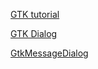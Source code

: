 [GTK tutorial](https://developer.gnome.org/gtk-tutorial/stable/x861.html)

[GTK Dialog](https://developer.gnome.org/gtk3/stable/GtkDialog.html)

[GtkMessageDialog](https://developer.gnome.org/gtk3/stable/GtkMessageDialog.html)
